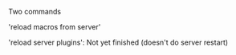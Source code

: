 

Two commands

'reload macros from server'

'reload server plugins': Not yet finished (doesn't do server restart)
